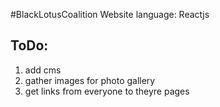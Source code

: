 #BlackLotusCoalition Website
language: Reactjs



## ToDo:
1) add cms
2) gather images for photo gallery
3) get links from everyone to theyre pages

